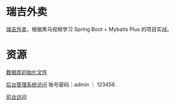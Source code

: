 # 瑞吉外卖
[瑞吉外卖](https://www.bilibili.com/video/BV13a411q753)，根据黑马视频学习 Spring Boot + Mybatis Plus 的项目实战。

# 资源
[数据库初始化文件](src/main/resources/db_reggie.sql)

[后台管理系统访问](http://127.0.0.1:8080/backend/page/login/login.html) 账号密码：admin ｜ 123456

[前台访问](http://127.0.0.1:8080/front/index.html)


